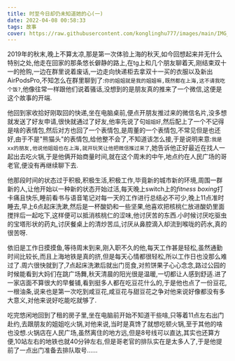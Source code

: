```yaml
---
title: 时至今日却仍未知道她的心(一)
date: 2022-04-08 00:58:33
tags: 故事
cover: https://raw.githubusercontent.com/konglinghu777/images/main/IMG_4277.JPG
---
```


2019年的秋末,晚上不算太凉,那是第一次体验上海的秋天,如今回想起来并无什么特别之处,他走在回家的那条悠长僻静的路上,在tg上和几个朋友聊着天,刚结束双十一的抢购,一边在群里说着废话,一边走向快递柜去拿双十一买的衣服以及新出AirPodsPro,不知怎么在群里聊到了:`你的姐姐就是我的姐姐嘛,既然都在上海,这不请我吃个饭?`,他像往常一样跟他们说着骚话,没想到的是朋友真的推来了一个微信,这便是这个故事的开端.

他回到家收拾好刚取回的快递,坐在电脑桌前,便点开朋友推过来的微信名片,没多想就发送了好友申请,很快就通过了好友,他率先说了句`姐姐好`,然后配上了一个不记得是啥的表情包,然后对方也回了一个表情包,是周董的一个表情包,不常见但是也还好,由于不是"熊猫头"的表情包,给他整不会了,不知道该怎么接,于是说明来意:`我是xx的朋友,他说他姐姐也在上海,就开玩笑让他把微信推过来了`,她告诉他正好最近在找人一起出去吃火锅,于是他俩开始商量时间,就在这个周末的中午,地点约在人民广场的哥老官,便没有再继续聊下去.

他那段时间的状态过于积极,积极生活,积极工作,毕竟新的城市新的环境,周围一群新的人,让他开始以一种新的状态开始过活,每天晚上switch上的*fitness boxing*打卡痛且快乐,睡前看书与语音笔记对每一天的工作进行总结必不可少,晚上11点准时睡去,早上6点起床洗漱,然后是一杯酸奶和一些坚果,他喜欢把核桃仁放进酸奶里面搅拌后一起吃下,这样便可以抵消核桃仁的涩味,他讨厌苦的东西.小时候讨厌吃驱虫的宝塔形状的药丸,讨厌餐桌上的清炒苦瓜,讨厌从鼻腔滴入却流到喉咙的药水,真的很苦呀.

依旧是工作日摸摸鱼,等待周末到来,刚入职不久的他,每天工作甚是轻松,虽然通勤时间比较长,而且上海地铁是真的挤,但是每天心情都很轻松,所以工作日也没那么难过了.周六很快就到了,7点起床洗漱后就出门觅食,对煎饼果子心心念念,路过公园的时候能看到大妈们在跳广场舞,秋天清晨的阳光很是温暖,一切都让人感到舒适.进了一家店面不算很大的早餐铺,看到挺多人都在吃豆花什么的,于是他也点了一份豆花,一根油条,说来也是第一次吃到咸豆花,咸豆花与甜豆花之争对他来说好像都没有多大意义,对他来说好吃能吃就够了.

吃完悠闲地回到了租的房子里,坐在电脑前开始不知道干些啥,只等着11点左右出门赴约,去跟朋友的姐姐吃火锅,对他来说,当时是真馋了就想吃顿火锅,至于其他的啥也没想.火锅店在人民广场,虽然离住的地方远,但是8号线可以直达,其实也还算方便,10站左右的地铁也就40分钟左右,但是哥老官的排队实在是太多人了,于是他提前了一点出门准备去排队取号......


